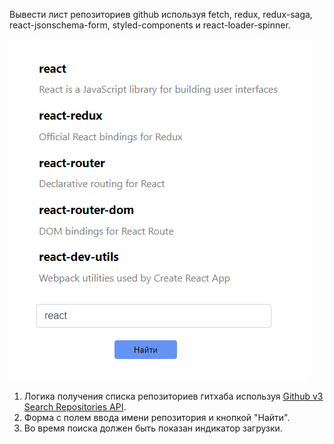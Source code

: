 Вывести лист репозиториев github используя fetch, redux, redux-saga, react-jsonschema-form, styled-components и react-loader-spinner.

![Список репозиториев](test.png?raw=true "Тестовое задание")

1.  Логика получения списка репозиториев гитхаба используя [Github v3 Search Repositories API](https://developer.github.com/v3/search/#search-repositories).
2.  Форма с полем ввода имени репозитория и кнопкой "Найти".
4.  Во время поиска должен быть показан индикатор загрузки.